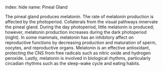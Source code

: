 index: hide
name: Pineal Gland


The pineal gland produces melatonin. The rate of melatonin production is affected by the photoperiod. Collaterals from the visual pathways innervate the pineal gland. During the day photoperiod, little melatonin is produced; however, melatonin production increases during the dark photoperiod (night). In some mammals, melatonin has an inhibitory affect on reproductive functions by decreasing production and maturation of sperm, oocytes, and reproductive organs. Melatonin is an effective antioxidant, protecting the CNS from free radicals such as nitric oxide and hydrogen peroxide. Lastly, melatonin is involved in biological rhythms, particularly circadian rhythms such as the sleep-wake cycle and eating habits. 
